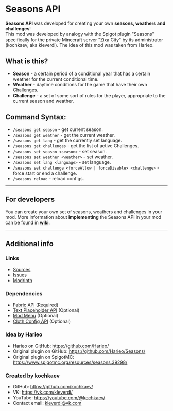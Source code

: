 # Seasons API

**Seasons API** was developed for creating your own **seasons, weathers and challenges**!<br>
This mod was developed by analogy with the Spigot plugin "Seasons" specifically for the private Minecraft server "Zixa City" by its administrator (kochkaev, aka kleverdi). The idea of this mod was taken from Harieo.

## What is this?
- **Season** - a certain period of a conditional year that has a certain weather for the current conditional time.
- **Weather** - daytime conditions for the game that have their own Challenges.
- **Challenge** - a set of some sort of rules for the player, appropriate to the current season and weather.

## Command Syntax:
- `/seasons get season` - get current season.
- `/seasons get weather` - get the current weather.
- `/seasons get lang` - get the currently set language.
- `/seasons get challenges` - get the list of active Challenges.
- `/seasons set season <season>` - set season.
- `/seasons set weather <weather>` - set weather.
- `/seasons set lang <language>` - set language.
- `/seasons set challenge <forceAllow | forceDisable> <challenge>` - force start or end a challenge.
- `/seasons reload` - reload configs.

***

## For developers
You can create your own set of seasons, weathers and challenges in your mod. More information about **implementing** the Seasons API in your mod can be found in **[wiki](https://github.com/kochkaev/seasons-api/wiki)**.

***

## Additional info
### Links
- [Sources](https://github.com/kochkaev/seasons-api)
- [Issues](https://github.com/kochkaev/seasons-api/issues)
- [Modrinth](https://modrinth.com/mod/seasons-api)
### Dependencies
- [Fabric API](https://modrinth.com/mod/fabric-api) (Required)
- [Text Placeholder API](https://modrinth.com/mod/placeholder-api) (Optional)
- [Mod Menu](https://modrinth.com/mod/modmenu) (Optional)
- [Cloth Config API](https://modrinth.com/mod/cloth-config) (Optional)
### Idea by Harieo
- Harieo on GitHub: https://github.com/Harieo/
- Original plugin on GitHub: https://github.com/Harieo/Seasons/
- Original plugin on SpigotMC: https://www.spigotmc.org/resources/seasons.39298/
### Created by kochkaev
- GitHub: https://github.com/kochkaev/
- VK: https://vk.com/kleverdi/
- YouTube: https://youtube.com/@kochkaev/
- Contact email: kleverdi@vk.com
